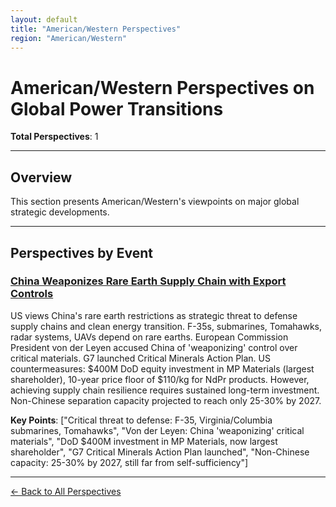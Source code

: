 ```yaml
---
layout: default
title: "American/Western Perspectives"
region: "American/Western"
---
```


# American/Western Perspectives on Global Power Transitions

**Total Perspectives**: 1

---

## Overview

This section presents American/Western's viewpoints on major global strategic developments.

---

## Perspectives by Event

### [China Weaponizes Rare Earth Supply Chain with Export Controls](/events/china-weaponizes-rare-earth-supply-chain-with-export-controls)

US views China's rare earth restrictions as strategic threat to defense supply chains and clean energy transition. F-35s, submarines, Tomahawks, radar systems, UAVs depend on rare earths. European Commission President von der Leyen accused China of 'weaponizing' control over critical materials. G7 launched Critical Minerals Action Plan. US countermeasures: $400M DoD equity investment in MP Materials (largest shareholder), 10-year price floor of $110/kg for NdPr products. However, achieving supply chain resilience requires sustained long-term investment. Non-Chinese separation capacity projected to reach only 25-30% by 2027.

**Key Points**: ["Critical threat to defense: F-35, Virginia/Columbia submarines, Tomahawks", "Von der Leyen: China 'weaponizing' critical materials", "DoD $400M investment in MP Materials, now largest shareholder", "G7 Critical Minerals Action Plan launched", "Non-Chinese capacity: 25-30% by 2027, still far from self-sufficiency"]

---



[← Back to All Perspectives](/perspectives/)
